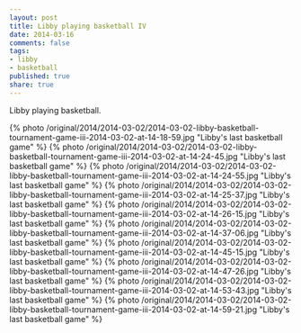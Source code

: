 ```yaml
---
layout: post
title: Libby playing basketball IV
date: 2014-03-16
comments: false
tags:
- libby
- basketball
published: true
share: true
---
```

Libby playing basketball.

{% photo /original/2014/2014-03-02/2014-03-02-libby-basketball-tournament-game-iii-2014-03-02-at-14-18-59.jpg "Libby's last basketball game" %}
{% photo /original/2014/2014-03-02/2014-03-02-libby-basketball-tournament-game-iii-2014-03-02-at-14-24-45.jpg "Libby's last basketball game" %}
{% photo /original/2014/2014-03-02/2014-03-02-libby-basketball-tournament-game-iii-2014-03-02-at-14-24-55.jpg "Libby's last basketball game" %}
{% photo /original/2014/2014-03-02/2014-03-02-libby-basketball-tournament-game-iii-2014-03-02-at-14-25-37.jpg "Libby's last basketball game" %}
{% photo /original/2014/2014-03-02/2014-03-02-libby-basketball-tournament-game-iii-2014-03-02-at-14-26-15.jpg "Libby's last basketball game" %}
{% photo /original/2014/2014-03-02/2014-03-02-libby-basketball-tournament-game-iii-2014-03-02-at-14-37-06.jpg "Libby's last basketball game" %}
{% photo /original/2014/2014-03-02/2014-03-02-libby-basketball-tournament-game-iii-2014-03-02-at-14-45-15.jpg "Libby's last basketball game" %}
{% photo /original/2014/2014-03-02/2014-03-02-libby-basketball-tournament-game-iii-2014-03-02-at-14-47-26.jpg "Libby's last basketball game" %}
{% photo /original/2014/2014-03-02/2014-03-02-libby-basketball-tournament-game-iii-2014-03-02-at-14-53-43.jpg "Libby's last basketball game" %}
{% photo /original/2014/2014-03-02/2014-03-02-libby-basketball-tournament-game-iii-2014-03-02-at-14-59-21.jpg "Libby's last basketball game" %}
